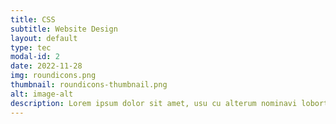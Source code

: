 ```yaml
---
title: CSS
subtitle: Website Design
layout: default
type: tec
modal-id: 2
date: 2022-11-28
img: roundicons.png
thumbnail: roundicons-thumbnail.png
alt: image-alt
description: Lorem ipsum dolor sit amet, usu cu alterum nominavi lobortis. At duo novum diceret. Tantas apeirian vix et, usu sanctus postulant inciderint ut, populo diceret necessitatibus in vim. Cu eum dicam feugiat noluisse.
---
```

